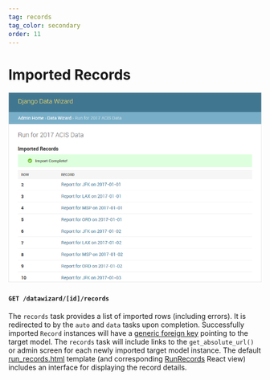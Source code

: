 ```yaml
---
tag: records
tag_color: secondary
order: 11
---
```


# Imported Records

![Imported Records](../images/screenshots/10-records.png)

#### `GET /datawizard/[id]/records`

The `records` task provides a list of imported rows (including errors).  It is redirected to by the `auto` and `data` tasks upon completion.  Successfully imported `Record` instances will have a [generic foreign key] pointing to the target model.  The `records` task will include links to the `get_absolute_url()` or admin screen for each newly imported target model instance.  The default [run_records.html] template (and corresponding [RunRecords] React view) includes an interface for displaying the record details.


[generic foreign key]: https://docs.djangoproject.com/en/1.11/ref/contrib/contenttypes/
[run_records.html]: https://github.com/wq/django-data-wizard/blob/master/data_wizard/templates/data_wizard/run_records.html
[RunRecords]: ../views/RunRecords.md
